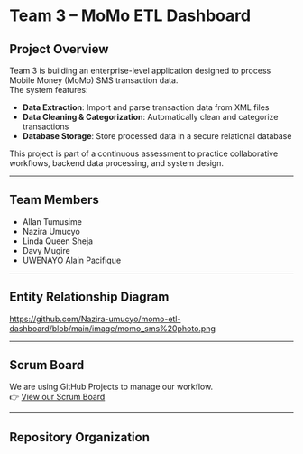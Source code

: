 # Team 3 – MoMo ETL Dashboard

## Project Overview
Team 3 is building an enterprise-level application designed to process Mobile Money (MoMo) SMS transaction data.  
The system features:

- **Data Extraction**: Import and parse transaction data from XML files  
- **Data Cleaning & Categorization**: Automatically clean and categorize transactions  
- **Database Storage**: Store processed data in a secure relational database  

This project is part of a continuous assessment to practice collaborative workflows, backend data processing, and system design.

---

## Team Members
- Allan Tumusime  
- Nazira Umucyo  
- Linda Queen Sheja  
- Davy Mugire
- UWENAYO Alain Pacifique

---

## Entity Relationship Diagram
https://github.com/Nazira-umucyo/momo-etl-dashboard/blob/main/image/momo_sms%20photo.png

---

## Scrum Board
We are using GitHub Projects to manage our workflow.  
👉 [View our Scrum Board](https://github.com/users/Nazira-umucyo/projects/1/views/1)

---

## Repository Organization
